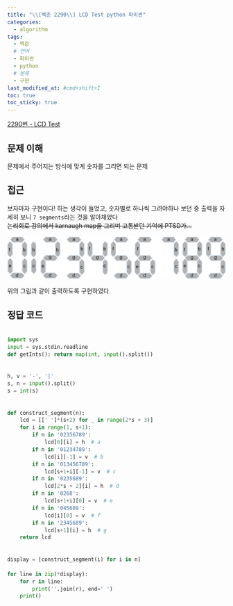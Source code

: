 ```yaml
---
title: "\\[백준 2290\\] LCD Test python 파이썬"
categories:
  - algorithm
tags:
  - 백준
  # 언어
  - 파이썬
  - python
  # 분류
  - 구현
last_modified_at: #cmd+shift+I
toc: true
toc_sticky: true
---
```


[2290번 - LCD Test](https://www.acmicpc.net/problem/2290)

## 문제 이해

문제에서 주어지는 방식에 맞게 숫자를 그리면 되는 문제

## 접근

보자마자 구현이다! 하는 생각이 들었고, 숫자별로 하나씩 그려야하나 보던 중 출력을 자세히 보니 `7 segments`라는 것을 알아채었다\
~~논리회로 강의에서 karnaugh map을 그리며 고통받던 기억에 PTSD가...~~

![7 segments](../../assets/img/articles-segment3.gif)

위의 그림과 같이 출력하도록 구현하였다.

## 정답 코드

```python

import sys
input = sys.stdin.readline
def getInts(): return map(int, input().split())


h, v = '-', '|'
s, n = input().split()
s = int(s)


def construct_segment(n):
    lcd = [[' ']*(s+2) for _ in range(2*s + 3)]
    for i in range(1, s+1):
        if n in '02356789':
            lcd[0][i] = h  # a
        if n in '01234789':
            lcd[i][-1] = v  # b
        if n in '013456789':
            lcd[s+1+i][-1] = v  # c
        if n in '0235689':
            lcd[2*s + 2][i] = h  # d
        if n in '0268':
            lcd[s+1+i][0] = v  # e
        if n in '045689':
            lcd[i][0] = v  # f
        if n in '2345689':
            lcd[s+1][i] = h  # g
    return lcd


display = [construct_segment(i) for i in n]

for line in zip(*display):
    for r in line:
        print(''.join(r), end=' ')
    print()

```
